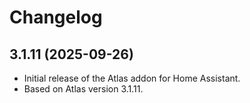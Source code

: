 # Changelog

## 3.1.11 (2025-09-26)

- Initial release of the Atlas addon for Home Assistant.
- Based on Atlas version 3.1.11.
